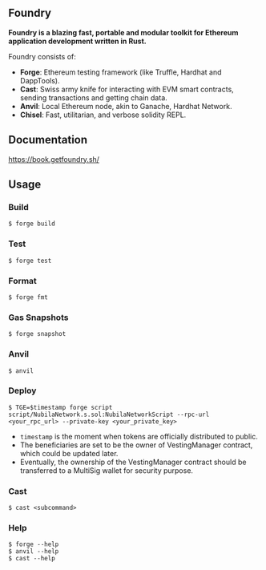 ## Foundry

**Foundry is a blazing fast, portable and modular toolkit for Ethereum application development written in Rust.**

Foundry consists of:

-   **Forge**: Ethereum testing framework (like Truffle, Hardhat and DappTools).
-   **Cast**: Swiss army knife for interacting with EVM smart contracts, sending transactions and getting chain data.
-   **Anvil**: Local Ethereum node, akin to Ganache, Hardhat Network.
-   **Chisel**: Fast, utilitarian, and verbose solidity REPL.

## Documentation

https://book.getfoundry.sh/

## Usage

### Build

```shell
$ forge build
```

### Test

```shell
$ forge test
```

### Format

```shell
$ forge fmt
```

### Gas Snapshots

```shell
$ forge snapshot
```

### Anvil

```shell
$ anvil
```

### Deploy

```shell
$ TGE=$timestamp forge script script/NubilaNetwork.s.sol:NubilaNetworkScript --rpc-url <your_rpc_url> --private-key <your_private_key> 
```
* `timestamp` is the moment when tokens are officially distributed to public.
* The beneficiaries are set to be the owner of VestingManager contract, which could be updated later.
* Eventually, the ownership of the VestingManager contract should be transferred to a MultiSig wallet for security purpose.

### Cast

```shell
$ cast <subcommand>
```

### Help

```shell
$ forge --help
$ anvil --help
$ cast --help
```
